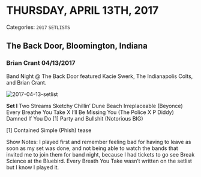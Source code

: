 # THURSDAY, APRIL 13TH, 2017
Categories: `2017` `SETLISTS`

## The Back Door, Bloomington, Indiana

### Brian Crant 04/13/2017
Band Night @ The Back Door featured Kacie Swerk, The Indianapolis Colts, and Brian Crant.

![2017-04-13-setlist](https://briancrant.com/wp-content/uploads/2018/08/2017-04-13-setlist.jpg)

**Set I**
Two Streams
Sketchy
Chillin’
Dune Beach
Irreplaceable (Beyonce)
Every Breathe You Take X I’ll Be Missing You (The Police X P Diddy)
Damned If You Do [1]
Party and Bullshit (Notorious BIG)

[1] Contained Simple (Phish) tease

Show Notes:
I played first and remember feeling bad for having to leave as soon as my set was done, and not being able to watch the bands that invited me to join them for band night, because I had tickets to go see Break Science at the Bluebird. Every Breath You Take wasn’t written on the setlist but I know I played it.
